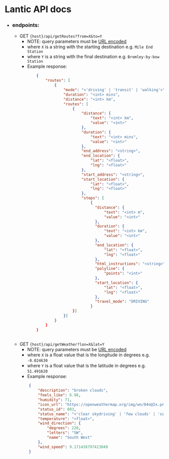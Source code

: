 # Lantic API docs
- ### endpoints: 
    - GET `{host}/api/getRoutes?from=X&to=Y`
        - NOTE: query parameters must be [URL encoded](https://developer.mozilla.org/en-US/docs/Web/JavaScript/Reference/Global_Objects/encodeURI)
        - where `X` is a string with the starting destination
        e.g. `Mile End Station`
        - where `Y` is a string with the final
        destination
        e.g. `Bromley-by-bow Station`
        - Example response: 
            ```json
                {
                    "routes": [
                        {
                            "mode": "<'driving' | 'transit' | 'walking'>",
                            "duration": "<int> mins",
                            "distance": "<int> km",
                            "routes": [
                                {
                                    "distance": {
                                        "text": "<int> km",
                                        "value": "<int>"
                                    },
                                    "duration": {
                                        "text": "<int> mins",
                                        "value": "<int>"
                                    },
                                    "end_address": "<string>",
                                    "end_location": {
                                        "lat": "<float>",
                                        "lng": "<float>"
                                    },
                                    "start_address": "<string>",
                                    "start_location": {
                                        "lat": "<float>",
                                        "lng": "<float>"
                                    },
                                    "steps": [
                                        {
                                          "distance": {
                                              "text": "<int> m",
                                              "value": "<int>"
                                          },
                                          "duration": {
                                              "text": "<int> km",
                                              "value": "<int>"
                                          },
                                          "end_location": {
                                              "lat": "<float>",
                                              "lng": "<float>"
                                          },
                                          "html_instructions": "<string>",
                                          "polyline": {
                                              "points": "<int>"
                                          },
                                          "start_location": {
                                              "lat": "<float>",
                                              "lng": "<float>"
                                          },
                                          "travel_mode": "DRIVING"
                                        }
                                }]
                            }]
                        }
                    }
                }
                            
            ```
    - GET `{host}/api/getWeather?lon=X&lat=Y`
        - NOTE: query parameters must be [URL encoded](https://developer.mozilla.org/en-US/docs/Web/JavaScript/Reference/Global_Objects/encodeURI)
        - where `X` is a float value that is the longitude in degrees
        e.g. `-0.024630`
        - where `Y` is a float value that is the latitude in degrees
        e.g. `51.491620`
        - Example response: 
        ```json
            {
                "description": "broken clouds",
                "feels_like": 6.98,
                "humidity": 71,
                "icon_url": "https://openweathermap.org/img/wn/04n@2x.png",
                "status_id": 803,
                "status_name": "<'clear skydriving' | 'few clouds' | 'scattered clouds | 'broken clouds' | 'shower rain' | 'rain' | 'thunderstorm' | 'snow' | 'mist'>",
                "temperature": "<float>",
                "wind_direction": {
                    "degrees": 220,
                    "letters": "SW",
                    "name": "South West"
                },
                "wind_speed": 9.171438797423049
            }
        ```

